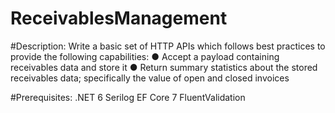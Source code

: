 # ReceivablesManagement
#Description:
  Write a basic set of HTTP APIs which follows best practices to provide the following capabilities:
    ● Accept a payload containing receivables data and store it
    ● Return summary statistics about the stored receivables data; specifically the value of
    open and closed invoices
    
    
#Prerequisites:
  .NET 6
  Serilog
  EF Core 7
  FluentValidation
  
